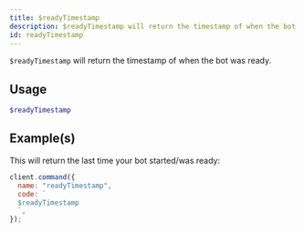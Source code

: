 ```yaml
---
title: $readyTimestamp
description: $readyTimestamp will return the timestamp of when the bot was ready.
id: readyTimestamp
---
```


`$readyTimestamp` will return the timestamp of when the bot was ready.

## Usage

```php
$readyTimestamp
```

## Example(s)

This will return the last time your bot started/was ready:

```javascript
client.command({
  name: "readyTimestamp",
  code: `
  $readyTimestamp
  `,
});
```
